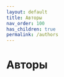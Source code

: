 ```yaml
---
layout: default
title: Авторы
nav_order: 100
has_children: true
permalink: /authors
---
```


# Авторы
